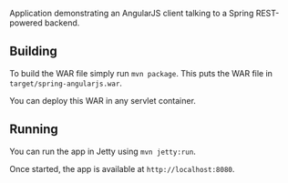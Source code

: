 Application demonstrating an AngularJS client talking to a Spring REST-powered backend.

## Building

To build the WAR file simply run `mvn package`. This puts the WAR
file in `target/spring-angularjs.war`.

You can deploy this WAR in any servlet container.

## Running

You can run the app in Jetty using `mvn jetty:run`.

Once started, the app is available at `http://localhost:8080`.